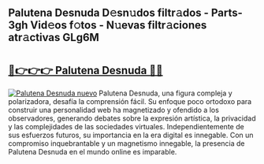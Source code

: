 ## Palutena Desnuda D𝚎sn𝚞dos filtr𝚊dos - Parts-3gh Vid𝚎os f𝚘tos - N𝚞evas filtr𝚊ciones atr𝚊ctivas GLg6M

# <h2><a href="http://mb49x6.tromn.icu/?c=Palutena+Desnuda">🔗👉👉👉 Palutena Desnuda 🔗🔗</a></h2>

[![Palutena Desnuda nuevo](https://i.imgur.com/pEAQMta.gif)](http://mb49x6.tromn.icu/?c=Palutena+Desnuda)
Palutena Desnuda, una figura compleja y polarizadora, desafía la comprensión fácil. Su enfoque poco ortodoxo para construir una personalidad web ha magnetizado y ofendido a los observadores, generando debates sobre la expresión artística, la privacidad y las complejidades de las sociedades virtuales. Independientemente de sus esfuerzos futuros, su importancia en la era digital es innegable. Con un compromiso inquebrantable y un magnetismo innegable, la presencia de Palutena Desnuda en el mundo online es imparable.
